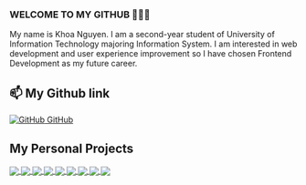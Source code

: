 ### WELCOME TO MY GITHUB 👋👋👋
My name is Khoa Nguyen. I am a second-year student of University of Information Technology majoring Information System. I am interested in web development and user experience improvement so I have chosen Frontend Development as my future career.<br>

## 📫 My Github link
[![GitHub](https://i.stack.imgur.com/tskMh.png) GitHub](https://github.com/JesseCN1024/) 

## My Personal Projects


<a href="https://github.com/JesseCN1024/VanLife">
  <!-- Change the `github-readme-stats.anuraghazra1.vercel.app` to `github-readme-stats.vercel.app`  -->
  <img align="center" src="https://github-readme-stats.anuraghazra1.vercel.app/api/pin/?username=JesseCN1024&repo=VanLife&theme=dracula" />
</a>

<a href="https://github.com/JesseCN1024/Coconotes">
  <!-- Change the `github-readme-stats.anuraghazra1.vercel.app` to `github-readme-stats.vercel.app`  -->
  <img align="center" src="https://github-readme-stats.anuraghazra1.vercel.app/api/pin/?username=JesseCN1024&repo=Coconotes&theme=dark" />
</a>    

<a href="https://github.com/JesseCN1024/Tenzies">
  <!-- Change the `github-readme-stats.anuraghazra1.vercel.app` to `github-readme-stats.vercel.app`  -->
  <img align="center" src="https://github-readme-stats.anuraghazra1.vercel.app/api/pin/?username=JesseCN1024&repo=Tenzies&theme=highcontrast" />
</a>

<a href="https://github.com/JesseCN1024/EcommerceShop">
  <!-- Change the `github-readme-stats.anuraghazra1.vercel.app` to `github-readme-stats.vercel.app`  -->
  <img align="center" src="https://github-readme-stats.anuraghazra1.vercel.app/api/pin/?username=JesseCN1024&repo=EcommerceShop&theme=cobalt" />
</a>    

<a href="https://github.com/JesseCN1024/Movie-Fighting">
  <!-- Change the `github-readme-stats.anuraghazra1.vercel.app` to `github-readme-stats.vercel.app`  -->
  <img align="center" src="https://github-readme-stats.anuraghazra1.vercel.app/api/pin/?username=JesseCN1024&repo=Movie-Fighting&theme=radical" />
</a>    

<a href="https://github.com/JesseCN1024/TechPage">
  <!-- Change the `github-readme-stats.anuraghazra1.vercel.app` to `github-readme-stats.vercel.app`  -->
  <img align="center" src="https://github-readme-stats.anuraghazra1.vercel.app/api/pin/?username=JesseCN1024&repo=TechPage&theme=merko" />
</a>

<a href="https://github.com/JesseCN1024/Ezzy-Maze">
  <!-- Change the `github-readme-stats.anuraghazra1.vercel.app` to `github-readme-stats.vercel.app`  -->
  <img align="center" src="https://github-readme-stats.anuraghazra1.vercel.app/api/pin/?username=JesseCN1024&repo=Ezzy-Maze&theme=gruvbox" />
</a>    

<a href="https://github.com/JesseCN1024/Timer">
  <!-- Change the `github-readme-stats.anuraghazra1.vercel.app` to `github-readme-stats.vercel.app`  -->
  <img align="center" src="https://github-readme-stats.anuraghazra1.vercel.app/api/pin/?username=JesseCN1024&repo=Timer&theme=dark" />
</a>
  
<a href="https://github.com/JesseCN1024/The-Band">
  <!-- Change the `github-readme-stats.anuraghazra1.vercel.app` to `github-readme-stats.vercel.app`  -->
  <img align="center" src="https://github-readme-stats.anuraghazra1.vercel.app/api/pin/?username=JesseCN1024&repo=The-Band&theme=cobalt" />
</a>





<!-- <a href="https://github.com/uvipen/Very-deep-cnn-pytorch/">
  <img align="center" src="https://github-readme-stats.anuraghazra1.vercel.app/api/pin/?username=uvipen&repo=Very-deep-cnn-pytorch&theme=highcontrast" />
</a>    
<a href="https://github.com/uvipen/Very-deep-cnn-tensorflow/">
  <img align="center" src="https://github-readme-stats.anuraghazra1.vercel.app/api/pin/?username=uvipen&repo=Very-deep-cnn-tensorflow&theme=dracula" />
</a> -->


<!--
**JesseCN1024/JesseCN1024** is a ✨ _special_ ✨ repository because its `README.md` (this file) appears on your GitHub profile.

Here are some ideas to get you started:

- 🔭 I’m currently working on ...
- 🌱 I’m currently learning ...
- 👯 I’m looking to collaborate on ...
- 🤔 I’m looking for help with ...
- 💬 Ask me about ...
- 📫 How to reach me: ...
- 😄 Pronouns: ...
- ⚡ Fun fact: ...
-->
